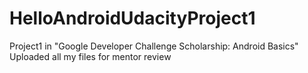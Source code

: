# HelloAndroidUdacityProject1
Project1 in "Google Developer Challenge Scholarship: Android Basics"
Uploaded all my files for mentor review
